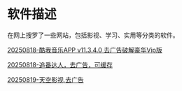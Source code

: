 # 软件描述

在网上搜罗了一些网站，包括影视、学习、实用等分类的软件。


[20250818-酷我音乐APP v11.3.4.0 去广告破解豪华Vip版](https://github.com/lilei317/Account_Description/blob/main/0818-KW_Music.md)

[20250818-追番达人，去广告，可缓存](https://github.com/lilei317/Account_Description/blob/main/0818-TKYS.md)

[20250819-天空影视,去广告](https://github.com/lilei317/Account_Description/blob/main/0818-TKYS.md)

